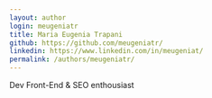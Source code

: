 ```yaml
---
layout: author
login: meugeniatr
title: Maria Eugenia Trapani
github: https://github.com/meugeniatr/
linkedin: https://www.linkedin.com/in/meugeniat/
permalink: /authors/meugeniatr/
---
```


Dev Front-End & SEO enthousiast
